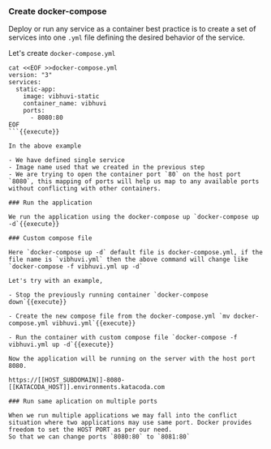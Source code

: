 ### Create docker-compose

Deploy or run any service as a container best practice is to create a set of services into one `.yml` file defining the desired behavior of the service. 

Let's create `docker-compose.yml`

```
cat <<EOF >>docker-compose.yml
version: "3"
services:
  static-app:
    image: vibhuvi-static
    container_name: vibhuvi
    ports:
      - 8080:80
EOF
```{{execute}}

In the above example 

- We have defined single service
- Image name used that we created in the previous step
- We are trying to open the container port `80` on the host port `8080`, this mapping of ports will help us map to any available ports without conflicting with other containers. 

### Run the application

We run the application using the docker-compose up `docker-compose up -d`{{execute}}

### Custom compose file

Here `docker-compose up -d` default file is docker-compose.yml, if the file name is `vibhuvi.yml` then the above command will change like  `docker-compose -f vibhuvi.yml up -d`

Let's try with an example, 

- Stop the previously running container `docker-compose down`{{execute}}

- Create the new compose file from the docker-compose.yml `mv docker-compose.yml vibhuvi.yml`{{execute}}

- Run the container with custom compose file `docker-compose -f vibhuvi.yml up -d`{{execute}}

Now the application will be running on the server with the host port 8080. 

https://[[HOST_SUBDOMAIN]]-8080-[[KATACODA_HOST]].environments.katacoda.com

### Run same aplication on multiple ports

When we run multiple applications we may fall into the conflict situation where two applications may use same port. Docker provides freedom to set the HOST PORT as per our need.
So that we can change ports `8080:80` to `8081:80`